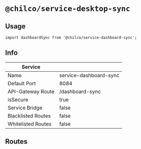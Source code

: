 # `@chilco/service-desktop-sync`


## Usage
```
import dashboardSync from '@chilco/service-dashboard-sync';
```

## Info 
| Service | |
|---|---|
| Name | service-dashboard-sync |
| Default Port | 8084 |
| API-Gateway Route | /dashboard-sync |
| isSecure | true |
| Service Bridge | false |
| Blacklisted Routes | false |
| Whitelisted Routes | false |

## Routes 
